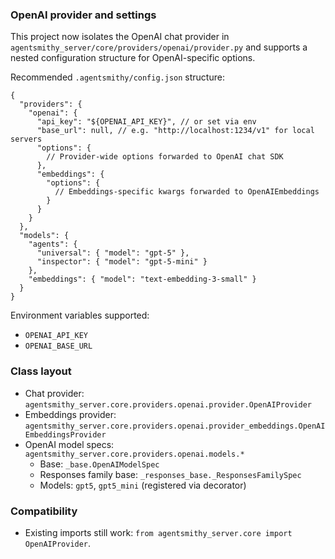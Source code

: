 ### OpenAI provider and settings

This project now isolates the OpenAI chat provider in `agentsmithy_server/core/providers/openai/provider.py` and supports a nested configuration structure for OpenAI-specific options.

Recommended `.agentsmithy/config.json` structure:

```jsonc
{
  "providers": {
    "openai": {
      "api_key": "${OPENAI_API_KEY}", // or set via env
      "base_url": null, // e.g. "http://localhost:1234/v1" for local servers
      "options": {
        // Provider-wide options forwarded to OpenAI chat SDK
      },
      "embeddings": {
        "options": {
          // Embeddings-specific kwargs forwarded to OpenAIEmbeddings
        }
      }
    }
  },
  "models": {
    "agents": {
      "universal": { "model": "gpt-5" },
      "inspector": { "model": "gpt-5-mini" }
    },
    "embeddings": { "model": "text-embedding-3-small" }
  }
}
```

Environment variables supported:

- `OPENAI_API_KEY`
- `OPENAI_BASE_URL`

### Class layout

- Chat provider: `agentsmithy_server.core.providers.openai.provider.OpenAIProvider`
- Embeddings provider: `agentsmithy_server.core.providers.openai.provider_embeddings.OpenAIEmbeddingsProvider`
- OpenAI model specs: `agentsmithy_server.core.providers.openai.models.*`
  - Base: `_base.OpenAIModelSpec`
  - Responses family base: `_responses_base._ResponsesFamilySpec`
  - Models: `gpt5`, `gpt5_mini` (registered via decorator)

### Compatibility

- Existing imports still work: `from agentsmithy_server.core import OpenAIProvider`.


